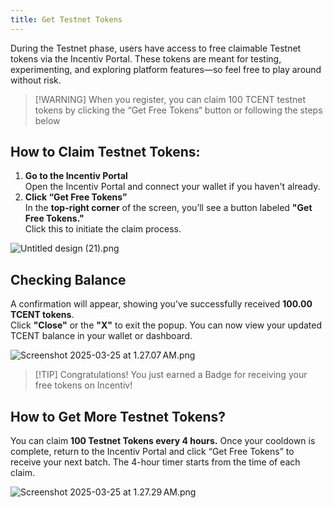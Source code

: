 ```yaml
---
title: Get Testnet Tokens
---
```


During the Testnet phase, users have access to free claimable Testnet tokens via the Incentiv Portal. These tokens are meant for testing, experimenting, and exploring platform features—so feel free to play around without risk.

> [\!WARNING]
> When you register, you can claim 100 TCENT testnet tokens by clicking the “Get Free Tokens“ button or following the steps below

## How to Claim Testnet Tokens:

1. **Go to the Incentiv Portal**\
   Open the Incentiv Portal and connect your wallet if you haven't already.
2. **Click “Get Free Tokens”**\
   In the **top-right corner** of the screen, you’ll see a button labeled **"Get Free Tokens."**\
   Click this to initiate the claim process.

![Untitled design (21).png](media_Get%20Testnet%20Tokens/3stUdArh6pGNCq-Untitled%20design%20\(21\).png)

## Checking Balance

A confirmation will appear, showing you’ve successfully received **100.00 TCENT tokens**.\
Click **"Close"** or the **"X"** to exit the popup. You can now view your updated TCENT balance in your wallet or dashboard.

![Screenshot 2025-03-25 at 1.27.07 AM.png](media_Get%20Testnet%20Tokens/EoBq8cvDfTY9GF-Screenshot%202025-03-25%20at%201.27.07%E2%80%AFAM.png)

> [\!TIP]
> Congratulations\! You just earned a Badge for receiving your free tokens on Incentiv\!

## How to Get More Testnet Tokens?

You can claim **100 Testnet Tokens every 4 hours.** Once your cooldown is complete, return to the Incentiv Portal and click “Get Free Tokens” to receive your next batch. The 4-hour timer starts from the time of each claim.

![Screenshot 2025-03-25 at 1.27.29 AM.png](media_Get%20Testnet%20Tokens/vSrRMdRUWWUzrK-Screenshot%202025-03-25%20at%201.27.29%E2%80%AFAM.png)